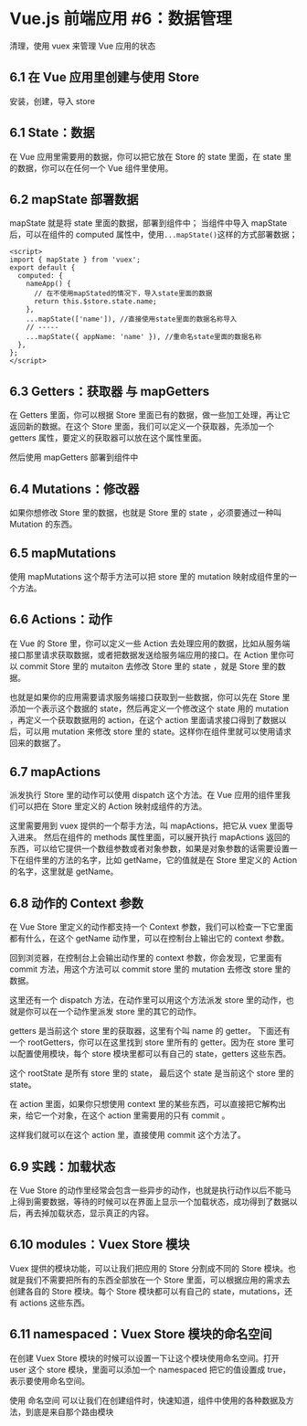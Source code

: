 # Vue.js 前端应用 #6：数据管理

清理，使用 vuex 来管理 Vue 应用的状态

## 6.1 在 Vue 应用里创建与使用 Store

安装，创建，导入 store

## 6.1 State：数据

在 Vue 应用里需要用的数据，你可以把它放在 Store 的 state 里面，在 state 里的数据，你可以在任何一个 Vue 组件里使用。

## 6.2 mapState 部署数据

mapState 就是将 state 里面的数据，部署到组件中；
当组件中导入 mapState 后，可以在组件的 computed 属性中，使用`...mapState()`这样的方式部署数据；

```
<script>
import { mapState } from 'vuex';
export default {
  computed: {
    nameApp() {
      // 在不使用mapStated的情况下，导入state里面的数据
      return this.$store.state.name;
    },
    ...mapState(['name']), //直接使用state里面的数据名称导入
    // -----
    ...mapState({ appName: 'name' }), //重命名state里面的数据名称
  },
};
</script>
```

## 6.3 Getters：获取器 与 mapGetters

在 Getters 里面，你可以根据 Store 里面已有的数据，做一些加工处理，再让它返回新的数据。在这个 Store 里面，我们可以定义一个获取器，先添加一个 getters 属性，要定义的获取器可以放在这个属性里面。

然后使用 mapGetters 部署到组件中

## 6.4 Mutations：修改器

如果你想修改 Store 里的数据，也就是 Store 里的 state ，必须要通过一种叫 Mutation 的东西。

## 6.5 mapMutations

使用 mapMutations 这个帮手方法可以把 store 里的 mutation 映射成组件里的一个方法。

## 6.6 Actions：动作

在 Vue 的 Store 里，你可以定义一些 Action 去处理应用的数据，比如从服务端接口那里请求获取数据，或者把数据发送给服务端应用的接口。在 Action 里你可以 commit Store 里的 mutaiton 去修改 Store 里的 state ，就是 Store 里的数据。

也就是如果你的应用需要请求服务端接口获取到一些数据，你可以先在 Store 里添加一个表示这个数据的 state，然后再定义一个修改这个 state 用的 mutation ，再定义一个获取数据用的 action，在这个 action 里面请求接口得到了数据以后，可以用 mutation 来修改 store 里的 state。这样你在组件里就可以使用请求回来的数据了。

## 6.7 mapActions

派发执行 Store 里的动作可以使用 dispatch 这个方法。在 Vue 应用的组件里我们可以把在 Store 里定义的 Action 映射成组件的方法。

这里需要用到 vuex 提供的一个帮手方法，叫 mapActions，把它从 vuex 里面导入进来。 然后在组件的 methods 属性里面，可以展开执行 mapActions 返回的东西，可以给它提供一个数组参数或者对象参数，如果是对象参数的话需要设置一下在组件里的方法的名字，比如 getName，它的值就是在 Store 里定义的 Action 的名字，这里就是 getName。

## 6.8 动作的 Context 参数

在 Vue Store 里定义的动作都支持一个 Context 参数，我们可以检查一下它里面都有什么，在这个 getName 动作里，可以在控制台上输出它的 context 参数。

回到浏览器，在控制台上会输出动作里的 context 参数，你会发现，它里面有 commit 方法，用这个方法可以 commit store 里的 mutation 去修改 store 里的数据。

这里还有一个 dispatch 方法，在动作里可以用这个方法派发 store 里的动作，也就是你可以在一个动作里派发 store 里的其它的动作。

getters 是当前这个 store 里的获取器，这里有个叫 name 的 getter。 下面还有一个 rootGetters，你可以在这里找到 store 里所有的 getter。因为在 store 里可以配置使用模块，每个 store 模块里都可以有自己的 state，getters 这些东西。

这个 rootState 是所有 store 里的 state， 最后这个 state 是当前这个 store 里的 state。

在 action 里面，如果你只想使用 context 里的某些东西，可以直接把它解构出来，给它一个对象，在这个 action 里需要用的只有 commit 。

这样我们就可以在这个 action 里，直接使用 commit 这个方法了。

## 6.9 实践：加载状态

在 Vue Store 的动作里经常会包含一些异步的动作，也就是执行动作以后不能马上得到需要数据，等待的时候可以在界面上显示一个加载状态，成功得到了数据以后，再去掉加载状态，显示真正的内容。

## 6.10 modules：Vuex Store 模块

Vuex 提供的模块功能，可以让我们把应用的 Store 分割成不同的 Store 模块。也就是我们不需要把所有的东西全部放在一个 Store 里面，可以根据应用的需求去创建各自的 Store 模块。每个 Store 模块都可以有自己的 state，mutations，还有 actions 这些东西。

## 6.11 namespaced：Vuex Store 模块的命名空间

在创建 Vuex Store 模块的时候可以设置一下让这个模块使用命名空间。打开 user 这个 store 模块，里面可以添加一个 namespaced 把它的值设置成 true，表示要使用命名空间。

使用 命名空间 可以让我们在创建组件时，快速知道，组件中使用的各种数据及方法，到底是来自那个路由模块
